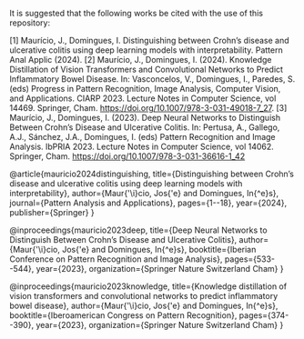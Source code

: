 It is suggested that the following works be cited with the use of this repository:

  [1] Maurício, J., Domingues, I. Distinguishing between Crohn’s disease and ulcerative colitis using deep learning models with interpretability. Pattern Anal Applic (2024).
  [2] Maurício, J., Domingues, I. (2024). Knowledge Distillation of Vision Transformers and Convolutional Networks to Predict Inflammatory Bowel Disease. In: Vasconcelos, V., Domingues, I., Paredes, S. (eds) Progress in Pattern Recognition, Image Analysis, Computer Vision, and Applications. CIARP 2023. Lecture Notes in Computer Science, vol 14469. Springer, Cham. https://doi.org/10.1007/978-3-031-49018-7_27.
  [3] Maurício, J., Domingues, I. (2023). Deep Neural Networks to Distinguish Between Crohn’s Disease and Ulcerative Colitis. In: Pertusa, A., Gallego, A.J., Sánchez, J.A., Domingues, I. (eds) Pattern Recognition and Image Analysis. IbPRIA 2023. Lecture Notes in Computer Science, vol 14062. Springer, Cham. https://doi.org/10.1007/978-3-031-36616-1_42

@article{mauricio2024distinguishing,
  title={Distinguishing between Crohn’s disease and ulcerative colitis using deep learning models with interpretability},
  author={Maur{\'\i}cio, Jos{\'e} and Domingues, In{\^e}s},
  journal={Pattern Analysis and Applications},
  pages={1--18},
  year={2024},
  publisher={Springer}
}

@inproceedings{mauricio2023deep,
  title={Deep Neural Networks to Distinguish Between Crohn’s Disease and Ulcerative Colitis},
  author={Maur{\'\i}cio, Jos{\'e} and Domingues, In{\^e}s},
  booktitle={Iberian Conference on Pattern Recognition and Image Analysis},
  pages={533--544},
  year={2023},
  organization={Springer Nature Switzerland Cham}
}

@inproceedings{mauricio2023knowledge,
  title={Knowledge distillation of vision transformers and convolutional networks to predict inflammatory bowel disease},
  author={Maur{\'\i}cio, Jos{\'e} and Domingues, In{\^e}s},
  booktitle={Iberoamerican Congress on Pattern Recognition},
  pages={374--390},
  year={2023},
  organization={Springer Nature Switzerland Cham}
}
